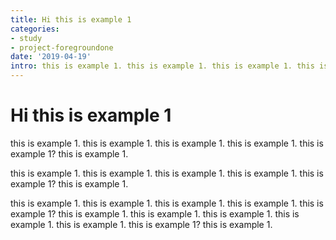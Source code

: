 ```yaml
---
title: Hi this is example 1
categories:
- study
- project-foregroundone
date: '2019-04-19'
intro: this is example 1. this is example 1. this is example 1. this is example 1. this is example 1? this is example 1.
---
```


# Hi this is example 1

this is example 1. this is example 1. this is example 1. this is example 1. this is example 1? this is example 1.

this is example 1. this is example 1. this is example 1. this is example 1. this is example 1? this is example 1.

this is example 1. this is example 1. this is example 1. this is example 1. this is example 1? this is example 1. this is example 1. this is example 1. this is example 1. this is example 1. this is example 1? this is example 1.